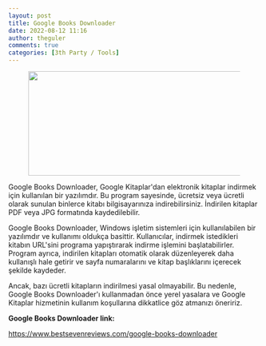 ```yaml
---
layout: post
title: Google Books Downloader
date: 2022-08-12 11:16
author: theguler
comments: true
categories: [3th Party / Tools]
---
```

<!-- wp:image {"id":4026,"width":919,"height":209,"sizeSlug":"large","linkDestination":"none"} -->
<figure class="wp-block-image size-large is-resized"><img src="https://theguler.wordpress.com/wp-content/uploads/2022/08/downloander.png?w=1024" alt="" class="wp-image-4026" width="919" height="209" /></figure>
<!-- /wp:image -->

<!-- wp:paragraph -->
<p>Google Books Downloader, Google Kitaplar'dan elektronik kitaplar indirmek için kullanılan bir yazılımdır. Bu program sayesinde, ücretsiz veya ücretli olarak sunulan binlerce kitabı bilgisayarınıza indirebilirsiniz. İndirilen kitaplar PDF veya JPG formatında kaydedilebilir.</p>
<!-- /wp:paragraph -->

<!-- wp:paragraph -->
<p>Google Books Downloader, Windows işletim sistemleri için kullanılabilen bir yazılımdır ve kullanımı oldukça basittir. Kullanıcılar, indirmek istedikleri kitabın URL'sini programa yapıştırarak indirme işlemini başlatabilirler. Program ayrıca, indirilen kitapları otomatik olarak düzenleyerek daha kullanışlı hale getirir ve sayfa numaralarını ve kitap başlıklarını içerecek şekilde kaydeder.</p>
<!-- /wp:paragraph -->

<!-- wp:paragraph -->
<p>Ancak, bazı ücretli kitapların indirilmesi yasal olmayabilir. Bu nedenle, Google Books Downloader'ı kullanmadan önce yerel yasalara ve Google Kitaplar hizmetinin kullanım koşullarına dikkatlice göz atmanızı öneririz.</p>
<!-- /wp:paragraph -->

<!-- wp:paragraph -->
<p><strong>Google Books Downloader link: </strong></p>
<!-- /wp:paragraph -->

<!-- wp:paragraph -->
<p><a href="https://www.bestsevenreviews.com/google-books-downloader">https://www.bestsevenreviews.com/google-books-downloader</a></p>
<!-- /wp:paragraph -->
